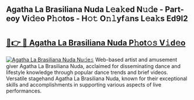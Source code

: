 ## Agatha La Brasiliana Nuda L𝚎a𝚔ed N𝚞𝚍e - Part-eoy Vi𝚍𝚎o P𝚑𝚘tos - H𝚘𝚝 O𝚗𝚕yf𝚊ns L𝚎a𝚔s Ed9I2

# <h2><a href="http://kf8waj.oniu.top/?m=Agatha+La+Brasiliana+Nuda">🔗👉 🔴 Agatha La Brasiliana Nuda P𝚑ot𝚘𝚜 V𝚒d𝚎o</a></h2>

[![Agatha La Brasiliana Nuda Nu𝚍e𝚜](https://i.imgur.com/0qMVB7G.gif)](http://kf8waj.oniu.top/?m=Agatha+La+Brasiliana+Nuda)
Web-based artist and amusement giver Agatha La Brasiliana Nuda, acclaimed for disseminating dance and lifestyle knowledge through popular dance trends and brief videos. Versatile stagehand Agatha La Brasiliana Nuda, known for their exceptional skills and accomplishments in supporting various aspects of live performances.  
